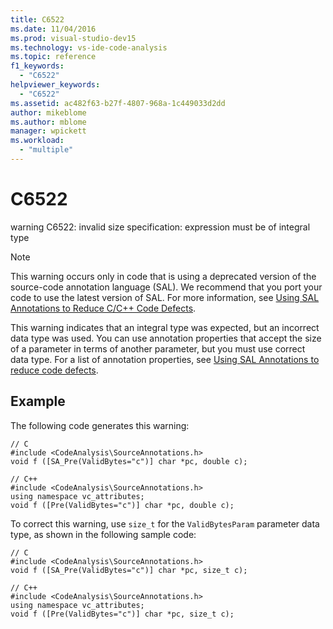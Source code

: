 ```yaml
---
title: C6522
ms.date: 11/04/2016
ms.prod: visual-studio-dev15
ms.technology: vs-ide-code-analysis
ms.topic: reference
f1_keywords:
  - "C6522"
helpviewer_keywords:
  - "C6522"
ms.assetid: ac482f63-b27f-4807-968a-1c449033d2dd
author: mikeblome
ms.author: mblome
manager: wpickett
ms.workload:
  - "multiple"
---
```

# C6522
warning C6522: invalid size specification: expression must be of integral type

> [!NOTE]
>  This warning occurs only in code that is using a deprecated version of the source-code annotation language (SAL). We recommend that you port your code to use the latest version of SAL. For more information, see [Using SAL Annotations to Reduce C/C++ Code Defects](../code-quality/using-sal-annotations-to-reduce-c-cpp-code-defects.md).

 This warning indicates that an integral type was expected, but an incorrect data type was used. You can use annotation properties that accept the size of a parameter in terms of another parameter, but you must use correct data type. For a list of annotation properties, see [Using SAL Annotations to reduce code defects](using-sal-annotations-to-reduce-c-cpp-code-defects.md).

## Example
 The following code generates this warning:

```
// C
#include <CodeAnalysis\SourceAnnotations.h>
void f ([SA_Pre(ValidBytes="c")] char *pc, double c);

// C++
#include <CodeAnalysis\SourceAnnotations.h>
using namespace vc_attributes;
void f ([Pre(ValidBytes="c")] char *pc, double c);
```

 To correct this warning, use `size_t` for the `ValidBytesParam` parameter data type, as shown in the following sample code:

```
// C
#include <CodeAnalysis\SourceAnnotations.h>
void f ([SA_Pre(ValidBytes="c")] char *pc, size_t c);

// C++
#include <CodeAnalysis\SourceAnnotations.h>
using namespace vc_attributes;
void f ([Pre(ValidBytes="c")] char *pc, size_t c);
```